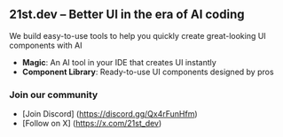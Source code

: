 ## 21st.dev – Better UI in the era of AI coding

We build easy-to-use tools to help you quickly create great-looking UI components with AI

- **Magic**: An AI tool in your IDE that creates UI instantly
- **Component Library**: Ready-to-use UI components designed by pros

### Join our community
- [Join Discord] (https://discord.gg/Qx4rFunHfm)
- [Follow on X] (https://x.com/21st_dev)
